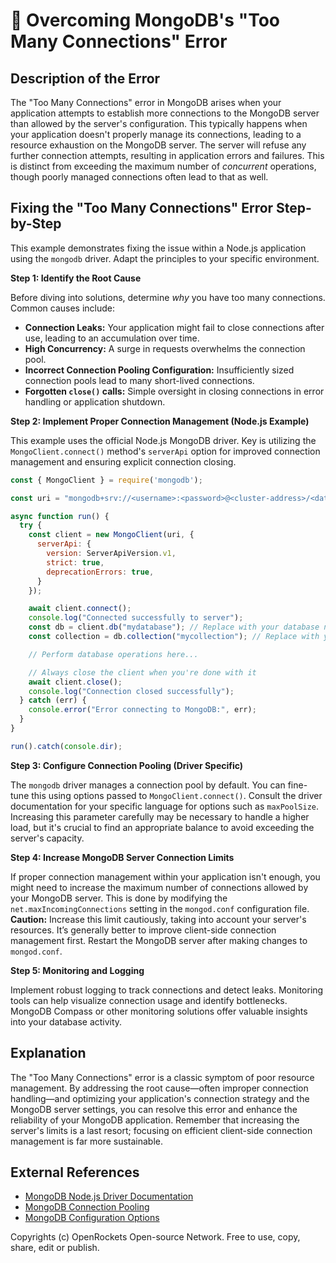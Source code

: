 # 🐞 Overcoming MongoDB's "Too Many Connections" Error


## Description of the Error

The "Too Many Connections" error in MongoDB arises when your application attempts to establish more connections to the MongoDB server than allowed by the server's configuration. This typically happens when your application doesn't properly manage its connections, leading to a resource exhaustion on the MongoDB server.  The server will refuse any further connection attempts, resulting in application errors and failures.  This is distinct from exceeding the maximum number of *concurrent* operations, though poorly managed connections often lead to that as well.


## Fixing the "Too Many Connections" Error Step-by-Step

This example demonstrates fixing the issue within a Node.js application using the `mongodb` driver. Adapt the principles to your specific environment.


**Step 1: Identify the Root Cause**

Before diving into solutions, determine *why* you have too many connections. Common causes include:

* **Connection Leaks:** Your application might fail to close connections after use, leading to an accumulation over time.
* **High Concurrency:** A surge in requests overwhelms the connection pool.
* **Incorrect Connection Pooling Configuration:** Insufficiently sized connection pools lead to many short-lived connections.
* **Forgotten `close()` calls:**  Simple oversight in closing connections in error handling or application shutdown.


**Step 2: Implement Proper Connection Management (Node.js Example)**

This example uses the official Node.js MongoDB driver.  Key is utilizing the `MongoClient.connect()` method's `serverApi` option for improved connection management and ensuring explicit connection closing.

```javascript
const { MongoClient } = require('mongodb');

const uri = "mongodb+srv://<username>:<password>@<cluster-address>/<database>?retryWrites=true&w=majority"; // Replace with your connection string

async function run() {
  try {
    const client = new MongoClient(uri, {
      serverApi: {
        version: ServerApiVersion.v1,
        strict: true,
        deprecationErrors: true,
      }
    });

    await client.connect();
    console.log("Connected successfully to server");
    const db = client.db("mydatabase"); // Replace with your database name
    const collection = db.collection("mycollection"); // Replace with your collection name

    // Perform database operations here...

    // Always close the client when you're done with it
    await client.close();
    console.log("Connection closed successfully");
  } catch (err) {
    console.error("Error connecting to MongoDB:", err);
  }
}

run().catch(console.dir);
```

**Step 3: Configure Connection Pooling (Driver Specific)**

The `mongodb` driver manages a connection pool by default.  You can fine-tune this using options passed to `MongoClient.connect()`.   Consult the driver documentation for your specific language for options such as `maxPoolSize`.  Increasing this parameter carefully may be necessary to handle a higher load, but it's crucial to find an appropriate balance to avoid exceeding the server's capacity.


**Step 4: Increase MongoDB Server Connection Limits**

If proper connection management within your application isn't enough, you might need to increase the maximum number of connections allowed by your MongoDB server. This is done by modifying the `net.maxIncomingConnections` setting in the `mongod.conf` configuration file.  **Caution:** Increase this limit cautiously, taking into account your server's resources.  It’s generally better to improve client-side connection management first.  Restart the MongoDB server after making changes to `mongod.conf`.


**Step 5: Monitoring and Logging**

Implement robust logging to track connections and detect leaks.  Monitoring tools can help visualize connection usage and identify bottlenecks. MongoDB Compass or other monitoring solutions offer valuable insights into your database activity.


## Explanation

The "Too Many Connections" error is a classic symptom of poor resource management.  By addressing the root cause—often improper connection handling—and optimizing your application's connection strategy and the MongoDB server settings, you can resolve this error and enhance the reliability of your MongoDB application. Remember that increasing the server's limits is a last resort; focusing on efficient client-side connection management is far more sustainable.


## External References

* [MongoDB Node.js Driver Documentation](https://www.mongodb.com/docs/drivers/node/)
* [MongoDB Connection Pooling](https://www.mongodb.com/docs/manual/reference/connection-string/#connections-and-connections-pooling)
* [MongoDB Configuration Options](https://www.mongodb.com/docs/manual/reference/configuration-options/)


Copyrights (c) OpenRockets Open-source Network. Free to use, copy, share, edit or publish.

